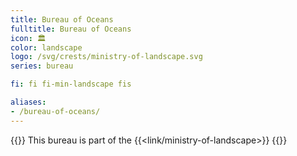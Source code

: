 ```yaml
---
title: Bureau of Oceans
fulltitle: Bureau of Oceans
icon: 🏛️
color: landscape
logo: /svg/crests/ministry-of-landscape.svg
series: bureau

fi: fi fi-min-landscape fis

aliases:
- /bureau-of-oceans/
---
```

{{<note series>}}
 This bureau is part of the {{<link/ministry-of-landscape>}}
{{</note>}}